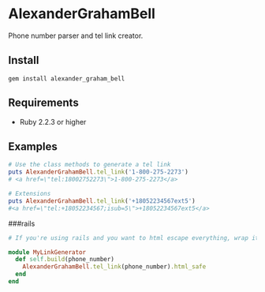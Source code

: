 # AlexanderGrahamBell

Phone number parser and tel link creator.

## Install

```
gem install alexander_graham_bell
```


## Requirements

* Ruby 2.2.3 or higher

## Examples

```ruby
# Use the class methods to generate a tel link
puts AlexanderGrahamBell.tel_link('1-800-275-2273')
# <a href=\"tel:18002752273\">1-800-275-2273</a>

# Extensions
puts AlexanderGrahamBell.tel_link('+18052234567ext5')
#<a href=\"tel:+18052234567;isub=5\">+18052234567ext5</a>
```
###rails
```ruby
# If you're using rails and you want to html escape everything, wrap it in your own module or class.

module MyLinkGenerator
  def self.build(phone_number)
    AlexanderGrahamBell.tel_link(phone_number).html_safe
  end
end


```
